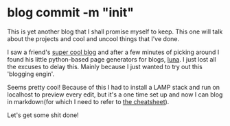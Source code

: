 blog commit -m "init"
==

This is yet another blog that I shall promise myself to keep. This one will talk about the projects and cool and uncool things that I've done.

I saw a friend's [super cool blog](http://yangshun.im/cs3216/#/) and after a few minutes of picking around I found his little python-based page generators for blogs, [luna](https://github.com/yangshun/luna). I just lost all the excuses to delay this. Mainly because I just wanted to try out this 'blogging engin'.

Seems pretty cool! Because of this I had to install a LAMP stack and run on localhost to preview every edit, but it's a one time set up and now I can blog in markdown(for which I need to refer to [the cheatsheet](https://github.com/adam-p/markdown-here/wiki/Markdown-Cheatsheet)).

Let's get some shit done!